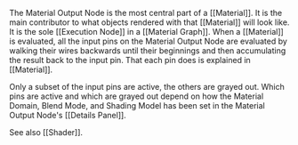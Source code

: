 The Material Output Node is the most central part of a [[Material]].
It is the main contributor to what objects rendered with that [[Material]] will look like.
It is the sole [[Execution Node]] in a [[Material Graph]].
When a [[Material]] is evaluated, all the input pins on the Material Output Node are evaluated by walking their wires backwards until their beginnings and then accumulating the result back to the input pin.
That each pin does is explained in [[Material]].

Only a subset of the input pins are active, the others are grayed out.
Which pins are active and which are grayed out depend on how the Material Domain, Blend Mode, and Shading Model has been set in the Material Output Node's [[Details Panel]].

See also [[Shader]].